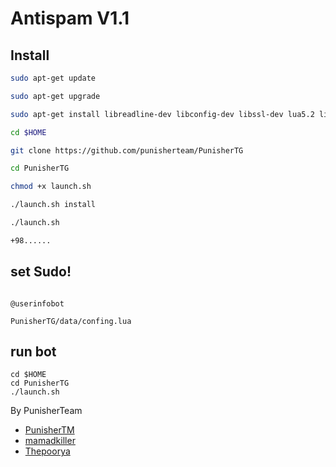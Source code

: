 # Antispam V1.1






## Install
```bash
sudo apt-get update

sudo apt-get upgrade

sudo apt-get install libreadline-dev libconfig-dev libssl-dev lua5.2 liblua5.2-dev libevent-dev make unzip git redis-server g++ libjansson-dev libpython-dev expat libexpat1-dev tmux subversion

cd $HOME

git clone https://github.com/punisherteam/PunisherTG

cd PunisherTG

chmod +x launch.sh

./launch.sh install

./launch.sh

+98......
```
## set Sudo!
```

@userinfobot

PunisherTG/data/confing.lua                        
```




## run bot 
```
cd $HOME
cd PunisherTG
./launch.sh
```






By  PunisherTeam
 * [PunisherTM](https://telegram.me/PunisherTM)
 * [mamadkiller](https://telegram.me/mamadkiller)
 * [Thepoorya](https://telegram.me/Thepoorya)
